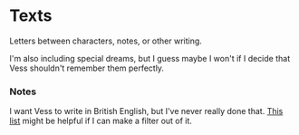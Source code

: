 # Texts

Letters between characters, notes, or other writing.

I'm also including special dreams, but I guess maybe I won't if I decide that Vess shouldn't remember them perfectly.

### Notes

I want Vess to write in British English, but I've never really done that. [This list](http://www.tysto.com/uk-us-spelling-list.html) might be helpful if I can make a filter out of it.

